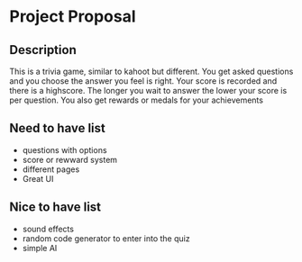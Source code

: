 # Project Proposal

## Description

This is a trivia game, similar to kahoot but different. You get asked questions and you choose the answer you feel is right. Your score is recorded and there is a highscore. The longer you wait to answer the lower your score is per question. You also get rewards or medals for your achievements
## Need to have list

- questions with options 
- score or rewward system
- different pages
- Great UI

## Nice to have list

- sound effects
- random code generator to enter into the quiz
- simple AI
